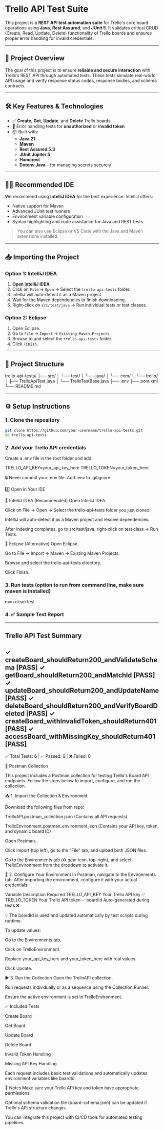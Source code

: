 # Trello API Test Suite

This project is a **REST API test automation suite** for Trello's core board operations using **Java**, **Rest Assured**, and **JUnit 5**. It validates critical CRUD (Create, Read, Update, Delete) functionality of Trello boards and ensures proper error handling for invalid credentials.

---

## 🚀 Project Overview

The goal of this project is to ensure **reliable and secure interaction** with Trello’s REST API through automated tests. These tests simulate real-world API usage and verify response status codes, response bodies, and schema contracts.

---

## 🛠️ Key Features & Technologies

- ✅ **Create**, **Get**, **Update**, and **Delete** Trello boards
- 🔐 Error handling tests for **unauthorized** or **invalid token**
- 📦 Built with:
    - **Java 21**
    - **Maven**
    - **Rest Assured 5.3**
    - **JUnit Jupiter 5**
    - **Hamcrest**
    - **Dotenv Java** – for managing secrets securely

---
## 🧑‍💻 Recommended IDE

We recommend using **IntelliJ IDEA** for the best experience. IntelliJ offers:

- Native support for Maven
- Advanced JUnit test runners
- Environment variable configuration
- Syntax highlighting and code assistance for Java and REST tests

> You can also use Eclipse or VS Code with the Java and Maven extensions installed.

---

## 📥 Importing the Project

### Option 1: IntelliJ IDEA

1. **Open IntelliJ IDEA**
2. Click on `File` → `Open` → Select the `trello-api-tests` folder.
3. IntelliJ will auto-detect it as a Maven project.
4. Wait for the Maven dependencies to finish downloading.
5. Right-click on `src/test/java` → Run individual tests or test classes.

### Option 2: Eclipse

1. Open Eclipse.
2. Go to `File` → `Import` → `Existing Maven Projects`.
3. Browse to and select the `trello-api-tests` folder.
4. Click `Finish`.

---

## 📂 Project Structure

trello-api-tests/ ├── src/ │ └── test/ │ └── java/ │ └── com/ │ └── trello/ │ ├── TrelloApiTest.java │ └── TrelloTestBase.java ├── .env ├── pom.xml └── README.md


---

## ⚙️ Setup Instructions

### 1. Clone the repository
```bash
git clone https://github.com/your-username/trello-api-tests.git
cd trello-api-tests
```

### 2. Add your Trello API credentials

Create a .env file in the root folder and add:

TRELLO_API_KEY=your_api_key_here
TRELLO_TOKEN=your_token_here

🔒 Never commit your .env file. Add .env to .gitignore.

2️⃣ Open in Your IDE


🧠 IntelliJ IDEA (Recommended)
Open IntelliJ IDEA.

Click on File → Open → Select the trello-api-tests folder you just cloned.

IntelliJ will auto-detect it as a Maven project and resolve dependencies.

After indexing completes, go to src/test/java, right-click on test class → Run Tests.

🧠 Eclipse (Alternative)
Open Eclipse.

Go to File → Import → Maven → Existing Maven Projects.

Browse and select the trello-api-tests directory.

Click Finish.

### 3. Run tests (option to run from command line, make sure maven is installed)

mvn clean test

### 4. ✅ Sample Test Report

---------------------------------------------------------
Trello API Test Summary
---------------------------------------------------------
✓ createBoard_shouldReturn200_andValidateSchema     [PASS]
✓ getBoard_shouldReturn200_andMatchId               [PASS]
✓ updateBoard_shouldReturn200_andUpdateName         [PASS]
✓ deleteBoard_shouldReturn200_andVerifyBoardDeleted [PASS]
✓ createBoard_withInvalidToken_shouldReturn401      [PASS]
✓ accessBoard_withMissingKey_shouldReturn401        [PASS]
---------------------------------------------------------
✅ Total Tests: 6 | ✅ Passed: 6 | ❌ Failed: 0

🧪 Postman Collection

This project includes a Postman collection for testing Trello's Board API endpoints. Follow the steps below to import, configure, and run the collection.

📥 1. Import the Collection & Environment

Download the following files from repo:

TrelloAPI.postman_collection.json (Contains all API requests)

TrelloEnvironment.postman_environment.json (Contains your API key, token, and dynamic board ID)

Open Postman.

Click Import (top left), go to the "File" tab, and upload both JSON files.

Go to the Environments tab (⚙️ gear icon, top-right), and select TrelloEnvironment from the dropdown to activate it.

🔧 2. Configure Your Environment
In Postman, navigate to the Environments tab.
After importing the environment, configure it with your actual credentials:

Variable	Description	Required
TRELLO_API_KEY	Your Trello API key	✅
TRELLO_TOKEN	Your Trello API token	✅
boardId	Auto-generated during tests	❌

💡 The boardId is used and updated automatically by test scripts during runtime.

To update values:

Go to the Environments tab.

Click on TrelloEnvironment.

Replace your_api_key_here and your_token_here with real values.

Click Update.

▶️ 3. Run the Collection
Open the TrelloAPI collection.

Run requests individually or as a sequence using the Collection Runner.

Ensure the active environment is set to TrelloEnvironment.

✅ Included Tests

Create Board

Get Board

Update Board

Delete Board

Invalid Token Handling

Missing API Key Handling

Each request includes basic test validations and automatically updates environment variables like boardId.

📎 Notes
Make sure your Trello API key and token have appropriate permissions.

Optional schema validation file (board-schema.json) can be updated if Trello's API structure changes.

You can integrate this project with CI/CD tools for automated testing pipelines.





